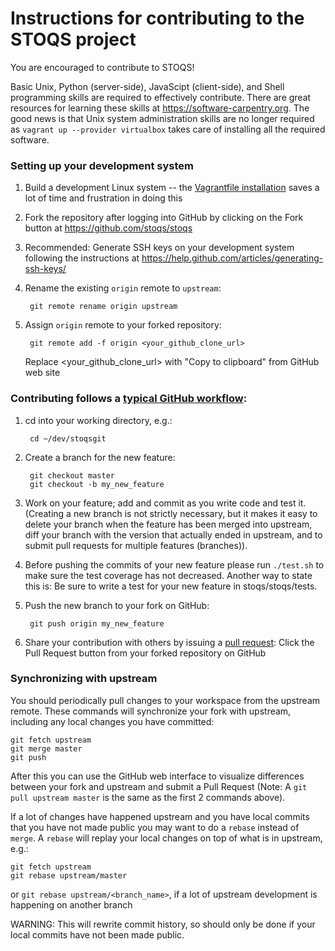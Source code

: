Instructions for contributing to the STOQS project
==================================================

You are encouraged to contribute to STOQS!

Basic Unix, Python (server-side), JavaScipt (client-side), and Shell programming skills 
are required to effectively contribute.  There are great resources for learning these 
skills at https://software-carpentry.org.  The good news is that Unix system administration 
skills are no longer required as `vagrant up --provider virtualbox` takes care of 
installing all the required software.

### Setting up your development system
 
1. Build a development Linux system -- the [Vagrantfile installation](../../README.md)
   saves a lot of time and frustration in doing this

2. Fork the repository after logging into GitHub by clicking on the Fork button at 
   https://github.com/stoqs/stoqs

3. Recommended: Generate SSH keys on your development system following the instructions at 
   https://help.github.com/articles/generating-ssh-keys/

4. Rename the existing `origin` remote to `upstream`:

        git remote rename origin upstream

5. Assign `origin` remote to your forked repository:

        git remote add -f origin <your_github_clone_url>

   Replace \<your_github_clone_url\> with "Copy to clipboard" from GitHub web site

### Contributing follows a [typical GitHub workflow](https://guides.github.com/introduction/flow/):

1. cd into your working directory, e.g.:

        cd ~/dev/stoqsgit

2. Create a branch for the new feature: 

        git checkout master
        git checkout -b my_new_feature

3. Work on your feature; add and commit as you write code and test it. (Creating a new 
   branch is not strictly necessary, but it makes it easy to delete your branch when 
   the feature has been merged into upstream, diff your branch with the version that 
   actually ended in upstream, and to submit pull requests for multiple features (branches)).

4. Before pushing the commits of your new feature please run `./test.sh` to make sure 
   the test coverage has not decreased.  Another way to state this is: Be sure to write 
   a test for your new feature in stoqs/stoqs/tests.

5. Push the new branch to your fork on GitHub:

        git push origin my_new_feature

6. Share your contribution with others by issuing a 
   [pull request](https://help.github.com/articles/using-pull-requests/): Click the 
   Pull Request button from your forked repository on GitHub

### Synchronizing with upstream

You should periodically pull changes to your workspace from the upstream remote.  These 
commands will synchronize your fork with upstream, including any local changes you have
committed:

    git fetch upstream
    git merge master
    git push 

After this you can use the GitHub web interface to visualize differences between your 
fork and upstream and submit a Pull Request (Note: A `git pull upstream master` is the 
same as the first 2 commands above).

If a lot of changes have happened upstream and you have local commits that you have 
not made public you may want to do a `rebase` instead of `merge`.  A `rebase` will 
replay your local changes on top of what is in upstream, e.g.:

    git fetch upstream
    git rebase upstream/master

or 
    `git rebase upstream/<branch_name>`, if a lot of upstream development is happening on another branch 

WARNING: This will rewrite commit history, so should only be done if your local commits 
have not been made public.

